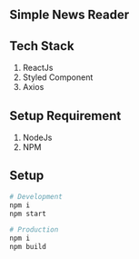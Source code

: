 ## Simple News Reader

## Tech Stack

1. ReactJs
1. Styled Component
1. Axios

## Setup Requirement

1. NodeJs
2. NPM

## Setup

```sh
# Development
npm i
npm start

# Production
npm i
npm build
```
